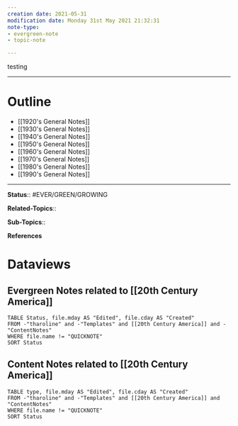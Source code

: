 ```yaml
---
creation date: 2021-05-31
modification date: Monday 31st May 2021 21:32:31
note-type: 
- evergreen-note
- topic-note

---
```

testing


---
# Outline
- [[1920's General Notes]]
- [[1930's General Notes]]
- [[1940's General Notes]]
- [[1950's General Notes]]
- [[1960's General Notes]]
- [[1970's General Notes]]
- [[1980's General Notes]]
- [[1990's General Notes]]

---

**Status**:: #EVER/GREEN/GROWING  

**Related-Topics**:: 
	
**Sub-Topics**::
	
**References**

# Dataviews 
## Evergreen Notes related to [[20th Century America]]
```dataview
TABLE Status, file.mday AS "Edited", file.cday AS "Created"
FROM -"tharoline" and -"Templates" and [[20th Century America]] and -"ContentNotes"
WHERE file.name != "QUICKNOTE"
SORT Status
```
## Content Notes related to [[20th Century America]]
```dataview
TABLE type, file.mday AS "Edited", file.cday AS "Created"
FROM -"tharoline" and -"Templates" and [[20th Century America]] and "ContentNotes"
WHERE file.name != "QUICKNOTE"
SORT Status
```